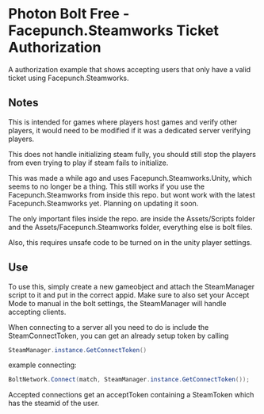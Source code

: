 # Photon Bolt Free - Facepunch.Steamworks Ticket Authorization
A authorization example that shows accepting users that only have a valid ticket using Facepunch.Steamworks.

## Notes

This is intended for games where players host games and verify other players, it would need to be modified if it was a dedicated server verifying players.

This does not handle initializing steam fully, you should still stop the players from even trying to play if steam fails to initialize.

This was made a while ago and uses Facepunch.Steamworks.Unity, which seems to no longer be a thing. This still works if you use the Facepunch.Steamworks from inside this repo. but wont work with the latest Facepunch.Steamworks yet. Planning on updating it soon.

The only important files inside the repo. are inside the Assets/Scripts folder and the Assets/Facepunch.Steamworks folder, everything else is bolt files.

Also, this requires unsafe code to be turned on in the unity player settings.

## Use

To use this, simply create a new gameobject and attach the SteamManager script to it and put in the correct appid.
Make sure to also set your Accept Mode to manual in the bolt settings, the SteamManager will handle accepting clients.

When connecting to a server all you need to do is include the SteamConnectToken, you can get an already setup token by calling
```c#
SteamManager.instance.GetConnectToken()
```
example connecting:
```c#
BoltNetwork.Connect(match, SteamManager.instance.GetConnectToken());
```

Accepted connections get an acceptToken containing a SteamToken which has the steamid of the user.
